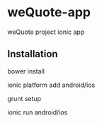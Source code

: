 weQuote-app
===========

weQuote project ionic app

Installation
------------

bower install

ionic platform add android/ios

grunt setup

ionic run android/ios
